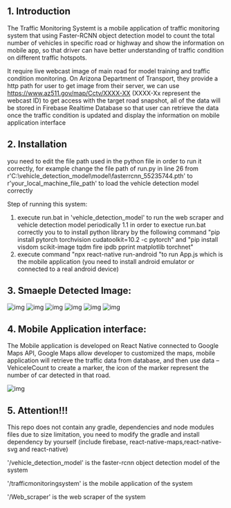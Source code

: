 ## 1. Introduction
The Traffic Monitoring Systemt is a mobile application of traffic monitoring system that using Faster-RCNN object detection model to count the total number of vehicles in specific road or highway and show the information on mobile app, so that driver can have better understanding of traffic condition on different traffic hotspots. 

It require live webcast image of main road for model training and traffic condition monitoring. On Arizona Department of Transport, they provide a http path for user to get image from their server, we can use https://www.az511.gov/map/Cctv/XXXX-XX (XXXX-Xx represent the webcast ID) to get access with the target road snapshot, all of the data will be stored in Firebase Realtime Database so that user can retrieve the data once the traffic condition is updated and display the information on mobile application interface

## 2. Installation
you need to edit the file path used in the python file in order to run it correctly, for example change the file path of run.py in line 26 from r'C:\vehicle_detection_model\model\fasterrcnn_55235744.pth' to r'your_local_machine_file_path' to load the vehicle detection model correctly

Step of running this system:
1. execute run.bat in 'vehicle_detection_model' to run the web scraper and vehicle detection model periodically
	1.1 in order to exectue run.bat correctly you to to install python library by the following command "pip install pytorch torchvision cudatoolkit=10.2 -c pytorch" and "pip install visdom scikit-image tqdm fire ipdb pprint matplotlib torchnet"
2. execute  command "npx react-native run-android "to run App.js which is the mobile application (you need to install android emulator or connected to a real android device)

## 3. Smaeple Detected Image:

![img](vehicle_detection_model/imgs/90th_st_detected.jpg)
![img](vehicle_detection_model/imgs/camelback_rd_detected.jpg)
![img](vehicle_detection_model/imgs/glendale_ave_detected.jpg)
![img](vehicle_detection_model/imgs/mcdowell_rd_detected.jpg)
![img](vehicle_detection_model/imgs/northern_ave_detected.jpg)
![img](vehicle_detection_model/imgs/via_de_ventura_detected.jpg)

## 4.  Mobile Application interface:
The Mobile application is developed on React Native connected to Google Maps API, Google Maps allow developer to customized the maps, mobile application will retrieve the traffic data from database, and then use data – VehiceleCount to create a marker, the icon of the marker represent the number of car detected in that road.

![img](imgs/image.png)

## 5.  Attention!!!
This repo does not contain any gradle, dependencies and node modules files due to size limitation, you need to modify the gradle and install dependency by yourself (include firebase, react-native-maps,react-native-svg and react-native)

'/vehicle_detection_model' is the faster-rcnn object detection model of the system

'/trafficmonitoringsystem' is the mobile application of the system

'/Web_scraper' is the web scraper of the system
